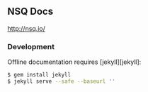 ## NSQ Docs

http://nsq.io/

### Development

Offline documentation requires [jekyll][jekyll]:

```bash
$ gem install jekyll
$ jekyll serve --safe --baseurl ''
```
